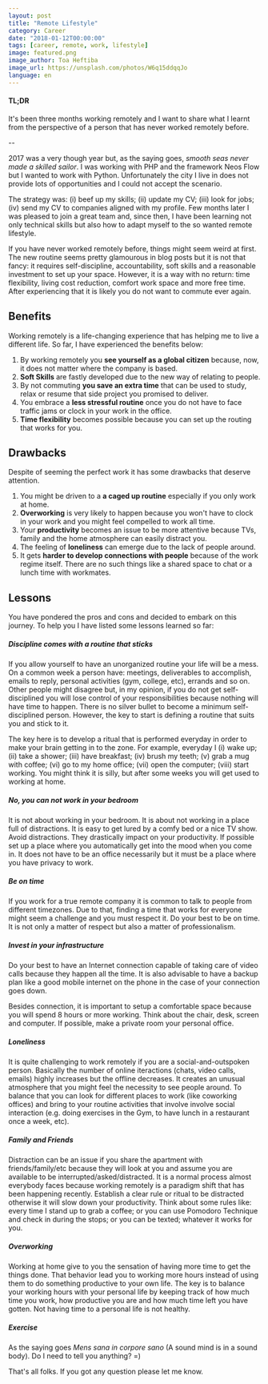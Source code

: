 ```yaml
---
layout: post
title: "Remote Lifestyle"
category: Career
date: "2018-01-12T00:00:00"
tags: [career, remote, work, lifestyle]
image: featured.png
image_author: Toa Heftiba
image_url: https://unsplash.com/photos/W6q15ddqqJo
language: en
---
```


#### TL;DR

It's been three months working remotely and I want to share what I learnt from the perspective of a person that has never worked remotely before.

--

2017 was a very though year but, as the saying goes, _smooth seas never made a skilled sailor_. I was working with PHP and the framework Neos Flow but I wanted to work with Python. Unfortunately the city I live in does not provide lots of opportunities and I could not accept the scenario.

The strategy was: (i) beef up my skills; (ii) update my CV; (iii) look for jobs; (iv) send my CV to companies aligned with my profile. Few months later I was pleased to join a great team and, since then, I have been learning not only technical skills but also how to adapt myself to the so wanted remote lifestyle.

If you have never worked remotely before, things might seem weird at first. The new routine seems pretty glamourous in blog posts but it is not that fancy: it requires self-discipline, accountability, soft skills and a reasonable investment to set up your space. However, it is a way with no return: time flexibility, living cost reduction, comfort work space and more free time. After experiencing that it is likely you do not want to commute ever again.

## Benefits

Working remotely is a life-changing experience that has helping me to live a different life. So far, I have experienced the benefits below:

1. By working remotely you **see yourself as a global citizen** because, now, it does not matter where the company is based.
2. **Soft Skills** are fastly developed due to the new way of relating to people.
3. By not commuting **you save an extra time** that can be used to study, relax or resume that side project you promised to deliver.
4. You embrace a **less stressful routine** once you do not have to face traffic jams or clock in your work in the office.
5. **Time flexibility** becomes possible because you can set up the routing that works for you.

## Drawbacks

Despite of seeming the perfect work it has some drawbacks that deserve attention.

1. You might be driven to a **a caged up routine** especially if you only work at home.
2. **Overworking** is very likely to happen because you won't have to clock in your work and you might feel compelled to work all time.
3. Your **productivity** becomes an issue to be more attentive because TVs, family and the home atmosphere can easily distract you.
4. The feeling of **loneliness** can emerge due to the lack of people around.
5. It gets **harder to develop connections with people** because of the work regime itself. There are no such things like a shared space to chat or a lunch time with workmates.

## Lessons

You have pondered the pros and cons and decided to embark on this journey. To help you I have listed some lessons learned so far:

##### Discipline comes with a routine that sticks

If you allow yourself to have an unorganized routine your life will be a mess. On a common week a person have: meetings, deliverables to accomplish, emails to reply, personal activities (gym, college, etc), errands and so on. Other people might disagree but, in my opinion, if you do not get self-disciplined you will lose control of your responsibilities because nothing will have time to happen. There is no silver bullet to become a minimum self-disciplined person. However, the key to start is defining a routine that suits you and stick to it.

The key here is to develop a ritual that is performed everyday in order to make your brain getting in to the zone. For example, everyday I (i) wake up; (ii) take a shower; (iii) have breakfast; (iv) brush my teeth; (v) grab a mug with coffee; (vi) go to my home office; (vii) open the computer; (viii) start working. You might think it is silly, but after some weeks you will get used to working at home.

##### No, you can not work in your bedroom

It is not about working in your bedroom. It is about not working in a place full of distractions. It is easy to get lured by a comfy bed or a nice TV show. Avoid distractions. They drastically impact on your productivity. If possible set up a place where you automatically get into the mood when you come in. It does not have to be an office necessarily but it must be a place where you have privacy to work.

##### Be on time

If you work for a true remote company it is common to talk to people from different timezones. Due to that, finding a time that works for everyone might seem a challenge and you must respect it. Do your best to be on time. It is not only a matter of respect but also a matter of professionalism.

##### Invest in your infrastructure

Do your best to have an Internet connection capable of taking care of video calls because they happen all the time. It is also advisable to have a backup plan like a good mobile internet on the phone in the case of your connection goes down.

Besides connection, it is important to setup a comfortable space because you will spend 8 hours or more working. Think about the chair, desk, screen and computer. If possible, make a private room your personal office.

##### Loneliness

It is quite challenging to work remotely if you are a social-and-outspoken person. Basically the number of online iteractions (chats, video calls, emails) highly increases but the offline decreases. It creates an unusual atmosphere that you might feel the necessity to see people around. To balance that you can look for different places to work (like coworking offices) and bring to your routine activities that involve involve social interaction (e.g. doing exercises in the Gym, to have lunch in a restaurant once a week, etc).

##### Family and Friends

Distraction can be an issue if you share the apartment with friends/family/etc because they will look at you and assume you are available to be interrupted/asked/distracted. It is a normal process almost everybody faces because working remotely is a paradigm shift that has been happening recently. Establish a clear rule or ritual to be distracted otherwise it will slow down your productivity. Think about some rules like: every time I stand up to grab a coffee; or you can use Pomodoro Technique and check in during the stops; or you can be texted; whatever it works for you.

##### Overworking

Working at home give to you the sensation of having more time to get the things done. That behavior lead you to working more hours instead of using them to do something productive to your own life. The key is to balance your working hours with your personal life by keeping track of how much time you work, how productive you are and how much time left you have gotten. Not having time to a personal life is not healthy.

##### Exercise

As the saying goes _Mens sana in corpore sano_ (A sound mind is in a sound body). Do I need to tell you anything? =)

That's all folks. If you got any question please let me know.
